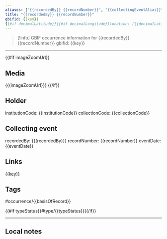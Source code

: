 ```yaml
---
aliases: ["{{recordedBy}} {{recordNumber}}", "{{collectingEventAlias}}", "{{catalogNumber}}", "{{{searchterm}}}"]
title: "{{recordedBy}} {{recordNumber}}"
gbifid: {{key}}
{{#if decimalLatitude}}{{#if decimalLongitude}}location: [{{decimalLatitude}},{{decimalLongitude}}]{{/if}}{{/if}}
---
```


>[!info] GBIF occurrence information for {{recordedBy}} {{recordNumber}}
> gbifid: {{key}}

--- 

{{#if imageZoomUrl}}
## Media
{{{imageZoomUrl}}}
{{/if}}

## Holder

institutionCode: {{institutionCode}}
collectionCode: {{collectionCode}}

## Collecting event

recordedBy: {{{recordedBy}}}
recordNumber: {{recordNumber}}
eventDate: {{eventDate}}

## Links

[{{key}}](https://gbif.org/occurrence/{{key}})

## Tags

#occurrence/{{basisOfRecord}}

{{#if typeStatus}}#type/{{typeStatus}}{{/if}}

---

## Local notes